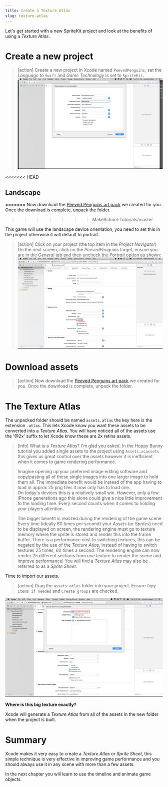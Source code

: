 ```yaml
---
title: Create a Texture Atlas
slug: texture-atlas
---
```


Let's get started with a new SpriteKit project and look at the benefits of using a 
*Texture Atlas*.

# Create a new project

> [action]
> Create a new project in Xcode named `PeevedPenguins`, set the *Language* to `Swift` 
> and *Game Technology* is set to `SpriteKit`.
> ![Xcode new project](../Tutorial-Images/p2-01-make-new-project.png)
>

<<<<<<< HEAD
## Landscape
=======
Now download the [Peeved Penguins art pack](https://github.com/MakeSchool-Tutorials/Peeved-Penguins-SpriteKit-Swift/raw/master/PeevedPenguinsAssets.zip) we created for you. Once the download is complete, unpack the folder.
>>>>>>> MakeSchool-Tutorials/master

This game will use the landscape device orientation, you need to set this in the project 
otherwise it will default to portrait.

> [action]
> Click on your project (the top item in the *Project Navigator*)
> On the next screen, click on the *PeevedPenguins* target, ensure you are in the *General* tab and then uncheck the *Portrait* option as shown:
> ![Xcode project orientation](../Tutorial-Images/p2-02-set-orientation.png)
>

# Download assets

> [action] Now download the [Peeved Penguins art pack](../PeevedPenguinsAssets.zip) we 
> created for you. Once the download is complete, unpack the folder.

# The Texture Atlas

The unpacked folder should be named `assets.atlas` the key here is the extension `.atlas`.  This lets Xcode know you want these assets to be converted into a *Texture Atlas*.  You will have noticed all of the assets use the '@2x' suffix to let Xcode know these are 2x retina assets.

> [info]
> What is a *Texture Atlas*? I'm glad you asked.
> In the Hoppy Bunny tutorial you added single assets to the project using 
> `Assets.xcassets` this gives us great control over the assets however it is inefficient 
> when it comes to game rendering performance.
>
> Imagine opening up your preferred image editing software and copy/pasting all of these 
> single images into one larger image to hold them all. The immediate benefit would be 
> instead of the app having to load in approx 25 png files it now only has to load one.  
> On today's devices this is a relatively small win. However, only a few iPhone 
> generations ago this alone could give a nice little improvement to the loading time. 
> Every second counts when it comes to holding your players attention.
>
> The bigger benefit is realized during the rendering of the  game scene. Every time 
> (ideally 60 times per second) your *Assets* (or *Sprites*) need to be displayed on 
> screen, the rendering engine must go to texture memory where the sprite is stored and 
> render this into the frame buffer.  There is a performance cost to switching textures, 
> this can be negated by the use of the *Texture Atlas*, instead of having to switch 
> textures 25 times, 60 times a second.  The rendering engine can now render 25 different 
> sections from *one* texture to render the scene and improve performance! You will find 
> a *Texture Atlas* may also be referred to as a *Sprite Sheet*.

Time to import our assets.

> [action]
> Drag the `assets.atlas` folder into your project.
> Ensure `Copy items if needed` and `Create groups` are checked.

![Copy if needed image here](../Tutorial-Images/p2-03-add-assets-cop-if-needed.png)

**Where is this big texture exactly?**

Xcode will generate a *Texture Atlas* from all of the assets in the new folder when the 
project is built.

# Summary

Xcode makes it very easy to create a *Texture Atlas* or *Sprite Sheet*, this simple 
technique is very effective in improving game performance and you should always use it 
in any scene with more than a few assets.

In the next chapter you will learn to use the timeline and animate game objects.
